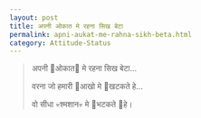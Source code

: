 ```yaml
---
layout: post
title: अपनी ओकात मे रहना सिख बेटा
permalink: apni-aukat-me-rahna-sikh-beta.html
category: Attitude-Status
---
```

> अपनी 🙏ओकात🙏 मे रहना सिख बेटा... 
> 
> वरना जो हमारी 👀आखो मे 🙈खटकते हे... 
> 
> वो सीधा 💀श्मशान💀 मे 👣भटकते 👣हे। 
